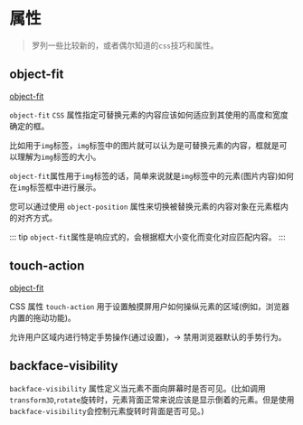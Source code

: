 # 属性

> 罗列一些比较新的，或者偶尔知道的`css`技巧和属性。

## object-fit

[object-fit](https://developer.mozilla.org/zh-CN/docs/Web/CSS/object-fit)

`object-fit` `CSS` 属性指定可替换元素的内容应该如何适应到其使用的高度和宽度确定的框。

比如用于`img`标签，`img`标签中的图片就可以认为是可替换元素的内容，框就是可以理解为`img`标签的大小。

`object-fit`属性用于`img`标签的话，简单来说就是`img`标签中的元素(图片内容)如何在`img`标签框中进行展示。

您可以通过使用 `object-position` 属性来切换被替换元素的内容对象在元素框内的对齐方式。

::: tip
`object-fit`属性是响应式的，会根据框大小变化而变化对应匹配内容。
:::

## touch-action

[object-fit](https://developer.mozilla.org/zh-CN/docs/Web/CSS/touch-action)

CSS 属性 `touch-action` 用于设置触摸屏用户如何操纵元素的区域(例如，浏览器内置的拖动功能)。

允许用户区域内进行特定手势操作(通过设置)，-> 禁用浏览器默认的手势行为。

## backface-visibility

`backface-visibility` 属性定义当元素不面向屏幕时是否可见。(比如调用`transform3D`,`rotate`旋转时，元素背面正常来说应该是显示倒着的元素。但是使用`backface-visibility`会控制元素旋转时背面是否可见。)
